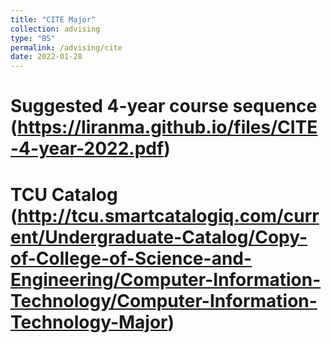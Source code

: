 ```yaml
---
title: "CITE Major"
collection: advising
type: "BS"
permalink: /advising/cite
date: 2022-01-28
---
```


Suggested 4-year course sequence (https://liranma.github.io/files/CITE-4-year-2022.pdf)
======


TCU Catalog (http://tcu.smartcatalogiq.com/current/Undergraduate-Catalog/Copy-of-College-of-Science-and-Engineering/Computer-Information-Technology/Computer-Information-Technology-Major)
======

